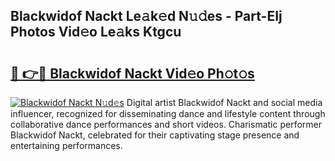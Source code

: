 ## Blackwidof Nackt Le𝚊k𝚎d N𝚞𝚍es - Part-EIj Photos Vid𝚎o Le𝚊ks Ktgcu

# <h2><a href="http://fb5q9y3.evod.top/?m=Blackwidof+Nackt">🔗 👉🔴 Blackwidof Nackt Vid𝚎o Ph𝚘t𝚘s</a></h2>

[![Blackwidof Nackt N𝚞d𝚎s](https://i.imgur.com/8V9OHl7.gif)](http://fb5q9y3.evod.top/?m=Blackwidof+Nackt)
Digital artist Blackwidof Nackt and social media influencer, recognized for disseminating dance and lifestyle content through collaborative dance performances and short videos. Charismatic performer Blackwidof Nackt, celebrated for their captivating stage presence and entertaining performances. 

